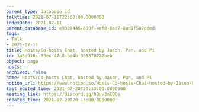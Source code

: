 ```yaml
---
parent_type: database_id
talktime: 2021-07-11T22:00:00.0000000
indexDate: 2021-07-11
parent_database_id: e9339446-880f-4ef0-8ad7-8ad1f507dded
tags:
- Talk
- 2021-07-11
title: Hosts/Co-hosts Chat, hosted by Jason, Pan, and Pi
id: 3a8d916c-89ec-47c8-ba4b-305878222beb
object: page
hosts: 
archived: false
name: Hosts/Co-hosts Chat, hosted by Jason, Pan, and Pi
notion_url: https://www.notion.so/Hosts-Co-hosts-Chat-hosted-by-Jason-Pan-and-Pi-3a8d916c89ec47c8ba4b305878222beb
last_edited_time: 2021-07-20T20:13:00.0000000
meeting_link: https://discord.gg/bBuv3mCQQe
created_time: 2021-07-20T20:13:00.0000000
---
```





